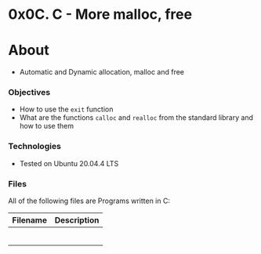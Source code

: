 # 0x0C. C - More malloc, free

# About
- Automatic and Dynamic allocation, malloc and free

### Objectives
- How to use the `exit` function
- What are the functions `calloc` and `realloc` from the standard library and how to use them
### Technologies
* Tested on Ubuntu 20.04.4 LTS

### Files
All of the following files are Programs written in C:

|Filename|Description|
|--------|-----------|
|||
|||
|||
|||
|||
|||
